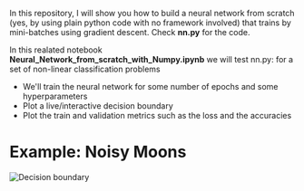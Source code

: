 
In this repository, I will show you how to build a neural network from scratch (yes, by using plain python code with no framework involved) that trains by mini-batches using gradient descent. Check **nn.py** for the code.

In this realated notebook **Neural_Network_from_scratch_with_Numpy.ipynb** we will test nn.py: for a set of non-linear classification problems

- We'll train the neural network for some number of epochs and some hyperparameters
- Plot a live/interactive decision boundary 
- Plot the train and validation metrics such as the loss and the accuracies


# Example: Noisy Moons 

![Decision boundary](https://github.com/ahmedbesbes/Neural-Network-from-scratch/blob/master/images/decision_boundary.png)

